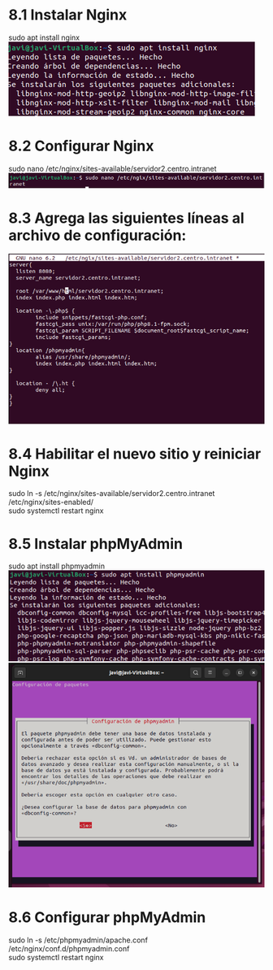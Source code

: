 # 8.1 Instalar Nginx
sudo apt install nginx
![imagen1](../Foto/8.1.png)  

# 8.2 Configurar Nginx
sudo nano /etc/nginx/sites-available/servidor2.centro.intranet
![imagen1](../Foto/8.2.png)  


# 8.3 Agrega las siguientes líneas al archivo de configuración:
![imagen1](../Foto/8.3.png)  

# 8.4 Habilitar el nuevo sitio y reiniciar Nginx
sudo ln -s /etc/nginx/sites-available/servidor2.centro.intranet /etc/nginx/sites-enabled/  
sudo systemctl restart nginx

# 8.5 Instalar phpMyAdmin
sudo apt install phpmyadmin  
![imagen1](../Foto/8.5.png)   
![imagen1](../Foto/8.5_1.png)  


# 8.6 Configurar phpMyAdmin
sudo ln -s /etc/phpmyadmin/apache.conf /etc/nginx/conf.d/phpmyadmin.conf  
sudo systemctl restart nginx